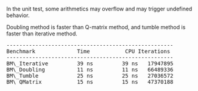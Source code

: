 In the unit test, some arithmetics may overflow and may trigger undefined behavior.

Doubling method is faster than Q-matrix method, 
and tumble method is faster than iterative method.

<pre>
----------------------------------------------------
Benchmark             Time           CPU Iterations
----------------------------------------------------
BM\_Iterative         39 ns         39 ns   17947895
BM\_Doubling          11 ns         11 ns   66489336
BM\_Tumble            25 ns         25 ns   27036572
BM\_QMatrix           15 ns         15 ns   47370188
</pre>
